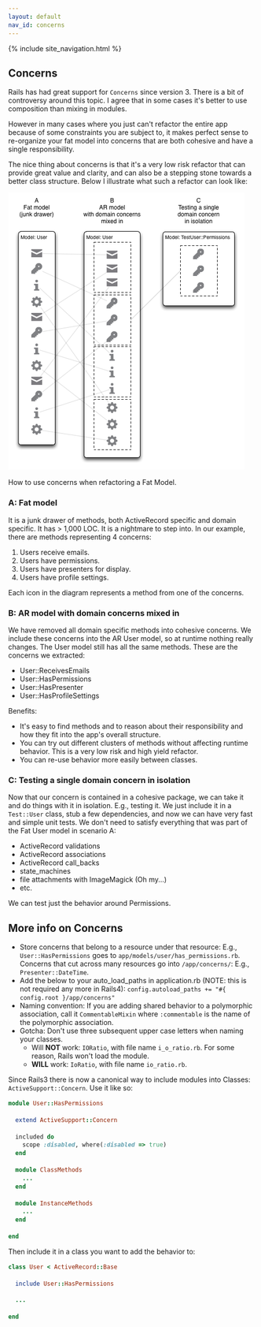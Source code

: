 ```yaml
---
layout: default
nav_id: concerns
---
```


<div class="page-header">
  {% include site_navigation.html %}
  <h2>Concerns</h2>
</div>

Rails has had great support for `Concerns` since version 3.
There is a bit of controversy around this topic. I agree that in some cases
it's better to use composition than mixing in modules.

However in many cases where you just can't refactor the entire app because of some
constraints you are subject to, it makes perfect sense to re-organize your fat
model into concerns that are both cohesive and have a single responsibility.

The nice thing about concerns is that it's a very low risk refactor that can
provide great value and clarity, and can also be a stepping stone towards a
better class structure. Below I illustrate what such a refactor can look like:

<p class="unconstrained">
  <img src="/images/concerns_progression.png" alt="How to use concerns to refactor and test a fat model" class="img-polaroid" />
  <div class="img_caption">
    How to use concerns when refactoring a Fat Model.
  </div>
</p>

### A: Fat model

It is a junk drawer of methods, both ActiveRecord specific and domain specific.
It has > 1,000 LOC. It is a nightmare to step into.
In our example, there are methods representing 4 concerns:

1. Users receive emails.
2. Users have permissions.
3. Users have presenters for display.
4. Users have profile settings.

Each icon in the diagram represents a method from one of the concerns.

### B: AR model with domain concerns mixed in

We have removed all domain specific methods into cohesive concerns. We include
these concerns into the AR User model, so at runtime nothing really changes.
The User model still has all the same methods. These are the concerns we extracted:

* User::ReceivesEmails
* User::HasPermissions
* User::HasPresenter
* User::HasProfileSettings

Benefits:

* It's easy to find methods and to reason about their responsibility
  and how they fit into the app's overall structure.
* You can try out different clusters of methods without affecting runtime
  behavior. This is a very low risk and high yield refactor.
* You can re-use behavior more easily between classes.

### C: Testing a single domain concern in isolation

Now that our concern is contained in a cohesive package, we can take it and
do things with it in isolation. E.g., testing it. We just include it in a `Test::User`
class, stub a few dependencies, and now we can have very fast and simple
unit tests. We don't need to satisfy everything that was part of the Fat User
model in scenario A:

* ActiveRecord validations
* ActiveRecord associations
* ActiveRecord call_backs
* state_machines
* file attachments with ImageMagick (Oh my...)
* etc.

We can test just the behavior around Permissions.

More info on Concerns
---------------------

* Store concerns that belong to a resource under that resource:
  E.g., `User::HasPermissions` goes to `app/models/user/has_permissions.rb`.
  Concerns that cut across many resources go into `/app/concerns/`:
  E.g., `Presenter::DateTime`.
* Add the below to your auto_load_paths in application.rb (NOTE: this is not
  required any more in Rails4): `config.autoload_paths += "#{ config.root }/app/concerns"`
* Naming convention: If you are adding shared behavior to a polymorphic
  association, call it `CommentableMixin` where `:commentable` is the name
  of the polymorphic association.
* Gotcha: Don't use three subsequent upper case letters when naming your classes.
    * Will **NOT** work: `IORatio`, with file name `i_o_ratio.rb`. For some
      reason, Rails won't load the module.
    * **WILL** work: `IoRatio`, with file name `io_ratio.rb`.

Since Rails3 there is now a canonical way to include modules into Classes:
`ActiveSupport::Concern`. Use it like so:

```ruby
module User::HasPermissions

  extend ActiveSupport::Concern

  included do
    scope :disabled, where(:disabled => true)
  end

  module ClassMethods
    ...
  end

  module InstanceMethods
    ...
  end

end
```

Then include it in a class you want to add the behavior to:

```ruby
class User < ActiveRecord::Base

  include User::HasPermissions

  ...

end
```
